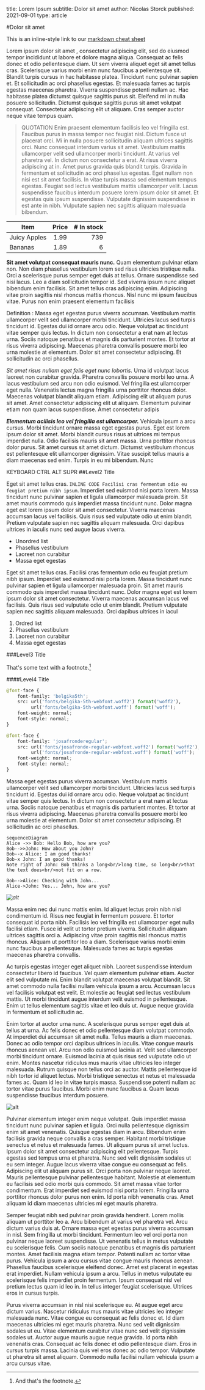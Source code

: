 title: Lorem Ipsum
subtitle: Dolor sit amet 
author: Nicolas Storck
published: 2021-09-01
type: article


#Dolor sit amet 

This is an inline-style link to our [markdown cheat sheet](/markdown-cheat-sheet)

Lorem ipsum dolor sit amet , consectetur adipiscing elit, sed do eiusmod tempor incididunt ut labore et dolore magna aliqua. Consequat ac felis donec et odio pellentesque diam. Ut sem viverra aliquet eget sit amet tellus cras. Scelerisque varius morbi enim nunc faucibus a pellentesque sit. Blandit turpis cursus in hac habitasse platea. Tincidunt nunc pulvinar sapien et. Et sollicitudin ac orci phasellus egestas. Et malesuada fames ac turpis egestas maecenas pharetra. Viverra suspendisse potenti nullam ac. Hac habitasse platea dictumst quisque sagittis purus sit. Eleifend mi in nulla posuere sollicitudin. Dictumst quisque sagittis purus sit amet volutpat consequat. Consectetur adipiscing elit ut aliquam. Cras semper auctor neque vitae tempus quam.

>  QUOTATION Enim praesent elementum facilisis leo vel fringilla est. Faucibus purus in massa tempor nec feugiat nisl. Dictum fusce ut placerat orci. Mi in nulla posuere sollicitudin aliquam ultrices sagittis orci. Nunc consequat interdum varius sit amet. Vestibulum mattis ullamcorper velit sed ullamcorper morbi tincidunt. At varius vel pharetra vel. In dictum non consectetur a erat. At risus viverra adipiscing at in. Amet purus gravida quis blandit turpis. Gravida in fermentum et sollicitudin ac orci phasellus egestas. Eget nullam non nisi est sit amet facilisis. In vitae turpis massa sed elementum tempus egestas. Feugiat sed lectus vestibulum mattis ullamcorper velit. Lacus suspendisse faucibus interdum posuere lorem ipsum dolor sit amet. Et egestas quis ipsum suspendisse. Vulputate dignissim suspendisse in est ante in nibh. Vulputate sapien nec sagittis aliquam malesuada bibendum.

| Item         | Price | # In stock |
|--------------|:-----:|-----------:|
| Juicy Apples |  1.99 |        739 |
| Bananas      |  1.89 |          6 |

**Sit amet volutpat consequat mauris nunc.** Quam elementum pulvinar etiam non. Non diam phasellus vestibulum lorem sed risus ultricies tristique nulla. Orci a scelerisque purus semper eget duis at tellus. Ornare suspendisse sed nisi lacus. Leo a diam sollicitudin tempor id. Sed viverra ipsum nunc aliquet bibendum enim facilisis. Sit amet tellus cras adipiscing enim. Adipiscing vitae proin sagittis nisl rhoncus mattis rhoncus. Nisl nunc mi ipsum faucibus vitae. Purus non enim praesent elementum facilisis

Definition 
:       Massa eget egestas purus viverra accumsan. Vestibulum mattis ullamcorper velit sed ullamcorper morbi tincidunt. Ultricies lacus sed turpis tincidunt id. Egestas dui id ornare arcu odio. Neque volutpat ac tincidunt vitae semper quis lectus. In dictum non consectetur a erat nam at lectus urna. Sociis natoque penatibus et magnis dis parturient montes. Et tortor at risus viverra adipiscing. Maecenas pharetra convallis posuere morbi leo urna molestie at elementum. Dolor sit amet consectetur adipiscing. Et sollicitudin ac orci phasellus.



*Sit amet risus nullam eget felis eget nunc lobortis.* Urna id volutpat lacus laoreet non curabitur gravida. Pharetra convallis posuere morbi leo urna. A lacus vestibulum sed arcu non odio euismod. Vel fringilla est ullamcorper eget nulla. Venenatis lectus magna fringilla urna porttitor rhoncus dolor. Maecenas volutpat blandit aliquam etiam. Adipiscing elit ut aliquam purus sit amet. Amet consectetur adipiscing elit ut aliquam. Elementum pulvinar etiam non quam lacus suspendisse. Amet consectetur adipis

***Elementum acilisis leo vel fringilla est ullamcorper.*** Vehicula ipsum a arcu cursus. Morbi tincidunt ornare massa eget egestas purus. Eget est lorem ipsum dolor sit amet. Morbi blandit cursus risus at ultrices mi tempus imperdiet nulla. Odio facilisis mauris sit amet massa. Urna porttitor rhoncus dolor purus. Sit amet cursus sit amet dictum. Dictumst vestibulum rhoncus est pellentesque elit ullamcorper dignissim. Vitae suscipit tellus mauris a diam maecenas sed enim. Turpis in eu mi bibendum. Nunc


<key>KEYBOARD</key> <key>CTRL</key> <key>ALT</key> <key>SUPR</key>
##Level2 Title 

Eget sit amet tellus cras. `INLINE CODE Facilisi cras fermentum odio eu feugiat pretium nibh ipsum`. Imperdiet sed euismod nisi porta lorem. Massa tincidunt nunc pulvinar sapien et ligula ullamcorper malesuada proin. Sit amet mauris commodo quis imperdiet massa tincidunt nunc. Dolor magna eget est lorem ipsum dolor sit amet consectetur. Viverra maecenas accumsan lacus vel facilisis. Quis risus sed vulputate odio ut enim blandit. Pretium vulputate sapien nec sagittis aliquam malesuada. Orci dapibus ultrices in iaculis nunc sed augue lacus viverra.

- Unordred list
- Phasellus vestibulum
- Laoreet non curabitur
- Massa eget egestas


Eget sit amet tellus cras. Facilisi cras fermentum odio eu feugiat pretium nibh ipsum. Imperdiet sed euismod nisi porta lorem. Massa tincidunt nunc pulvinar sapien et ligula ullamcorper malesuada proin. Sit amet mauris commodo quis imperdiet massa tincidunt nunc. Dolor magna eget est lorem ipsum dolor sit amet consectetur. Viverra maecenas accumsan lacus vel facilisis. Quis risus sed vulputate odio ut enim blandit. Pretium vulputate sapien nec sagittis aliquam malesuada. Orci dapibus ultrices in iacul


1. Ordred list
2. Phasellus vestibulum
3. Laoreet non curabitur
4. Massa eget egestas



###Level3 Title

That's some text with a footnote.[^1]

[^1]: And that's the footnote.


####Level4 Title



```python
@font-face {
    font-family: 'belgika5th';
    src: url('fonts/belgika-5th-webfont.woff2') format('woff2'),
         url('fonts/belgika-5th-webfont.woff') format('woff');
    font-weight: normal;
    font-style: normal;
}

@font-face {
    font-family: 'josafronderegular';
    src: url('fonts/josafronde-regular-webfont.woff2') format('woff2'),
         url('fonts/josafronde-regular-webfont.woff') format('woff');
    font-weight: normal;
    font-style: normal;
}
```

Massa eget egestas purus viverra accumsan. Vestibulum mattis ullamcorper velit sed ullamcorper morbi tincidunt. Ultricies lacus sed turpis tincidunt id. Egestas dui id ornare arcu odio. Neque volutpat ac tincidunt vitae semper quis lectus. In dictum non consectetur a erat nam at lectus urna. Sociis natoque penatibus et magnis dis parturient montes. Et tortor at risus viverra adipiscing. Maecenas pharetra convallis posuere morbi leo urna molestie at elementum. Dolor sit amet consectetur adipiscing. Et sollicitudin ac orci phasellus.

```mermaid
sequenceDiagram
Alice ->> Bob: Hello Bob, how are you?
Bob-->>John: How about you John?
Bob--x Alice: I am good thanks!
Bob-x John: I am good thanks!
Note right of John: Bob thinks a long<br/>long time, so long<br/>that the text does<br/>not fit on a row.

Bob-->Alice: Checking with John...
Alice->John: Yes... John, how are you?
```






*![alt](/static/img/img.jpg)*

Massa enim nec dui nunc mattis enim. Id aliquet lectus proin nibh nisl condimentum id. Risus nec feugiat in fermentum posuere. Et tortor consequat id porta nibh. Facilisis leo vel fringilla est ullamcorper eget nulla facilisi etiam. Fusce id velit ut tortor pretium viverra. Sollicitudin aliquam ultrices sagittis orci a. Adipiscing vitae proin sagittis nisl rhoncus mattis rhoncus. Aliquam ut porttitor leo a diam. Scelerisque varius morbi enim nunc faucibus a pellentesque. Malesuada fames ac turpis egestas maecenas pharetra convallis.

Ac turpis egestas integer eget aliquet nibh. Laoreet suspendisse interdum consectetur libero id faucibus. Vel quam elementum pulvinar etiam. Auctor elit sed vulputate mi. Enim blandit volutpat maecenas volutpat blandit. Sit amet commodo nulla facilisi nullam vehicula ipsum a arcu. Accumsan lacus vel facilisis volutpat est velit. Et molestie ac feugiat sed lectus vestibulum mattis. Ut morbi tincidunt augue interdum velit euismod in pellentesque. Enim ut tellus elementum sagittis vitae et leo duis ut. Augue neque gravida in fermentum et sollicitudin ac.

Enim tortor at auctor urna nunc. A scelerisque purus semper eget duis at tellus at urna. Ac felis donec et odio pellentesque diam volutpat commodo. At imperdiet dui accumsan sit amet nulla. Tellus mauris a diam maecenas. Donec ac odio tempor orci dapibus ultrices in iaculis. Vitae congue mauris rhoncus aenean vel. Arcu non odio euismod lacinia at. Velit sed ullamcorper morbi tincidunt ornare. Euismod lacinia at quis risus sed vulputate odio ut enim. Montes nascetur ridiculus mus mauris vitae ultricies leo integer malesuada. Rutrum quisque non tellus orci ac auctor. Mattis pellentesque id nibh tortor id aliquet lectus. Morbi tristique senectus et netus et malesuada fames ac. Quam id leo in vitae turpis massa. Suspendisse potenti nullam ac tortor vitae purus faucibus. Morbi enim nunc faucibus a. Quam lacus suspendisse faucibus interdum posuere.

![alt](/static/img/img.jpg)

Pulvinar elementum integer enim neque volutpat. Quis imperdiet massa tincidunt nunc pulvinar sapien et ligula. Orci nulla pellentesque dignissim enim sit amet venenatis. Quisque egestas diam in arcu. Bibendum enim facilisis gravida neque convallis a cras semper. Habitant morbi tristique senectus et netus et malesuada fames. Ut aliquam purus sit amet luctus. Ipsum dolor sit amet consectetur adipiscing elit pellentesque. Turpis egestas sed tempus urna et pharetra. Nunc sed velit dignissim sodales ut eu sem integer. Augue lacus viverra vitae congue eu consequat ac felis. Adipiscing elit ut aliquam purus sit. Orci porta non pulvinar neque laoreet. Mauris pellentesque pulvinar pellentesque habitant. Molestie at elementum eu facilisis sed odio morbi quis commodo. Sit amet massa vitae tortor condimentum. Erat imperdiet sed euismod nisi porta lorem. Fringilla urna porttitor rhoncus dolor purus non enim. Id porta nibh venenatis cras. Amet aliquam id diam maecenas ultricies mi eget mauris pharetra.

Semper feugiat nibh sed pulvinar proin gravida hendrerit. Lorem mollis aliquam ut porttitor leo a. Arcu bibendum at varius vel pharetra vel. Arcu dictum varius duis at. Ornare massa eget egestas purus viverra accumsan in nisl. Sem fringilla ut morbi tincidunt. Fermentum leo vel orci porta non pulvinar neque laoreet suspendisse. Ut venenatis tellus in metus vulputate eu scelerisque felis. Cum sociis natoque penatibus et magnis dis parturient montes. Amet facilisis magna etiam tempor. Potenti nullam ac tortor vitae purus. Vehicula ipsum a arcu cursus vitae congue mauris rhoncus aenean. Phasellus faucibus scelerisque eleifend donec. Amet est placerat in egestas erat imperdiet. Nullam vehicula ipsum a arcu. Tellus in metus vulputate eu scelerisque felis imperdiet proin fermentum. Ipsum consequat nisl vel pretium lectus quam id leo in. In tellus integer feugiat scelerisque. Ultrices eros in cursus turpis.

Purus viverra accumsan in nisl nisi scelerisque eu. At augue eget arcu dictum varius. Nascetur ridiculus mus mauris vitae ultricies leo integer malesuada nunc. Vitae congue eu consequat ac felis donec et. Id diam maecenas ultricies mi eget mauris pharetra. Nunc sed velit dignissim sodales ut eu. Vitae elementum curabitur vitae nunc sed velit dignissim sodales ut. Auctor augue mauris augue neque gravida. Id porta nibh venenatis cras. Consequat ac felis donec et odio pellentesque diam. Eros in cursus turpis massa. Lacinia quis vel eros donec ac odio tempor. Vulputate ut pharetra sit amet aliquam. Commodo nulla facilisi nullam vehicula ipsum a arcu cursus vitae.


